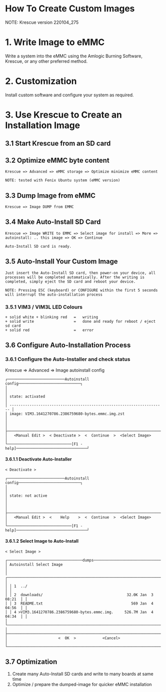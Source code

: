 How To Create Custom Images
===========================

NOTE: Krescue version 220104_275

# 1. Write Image to eMMC

Write a system into the eMMC using the Amlogic Burning Software, Krescue, or any other preferred method.

# 2. Customization

Install custom software and configure your system as required.

# 3. Use Krescue to Create an Installation Image

## 3.1 Start Krescue from an SD card

## 3.2 Optimize eMMC byte content

    Krescue => Advanced => eMMC storage => Optimize minimize eMMC content

    NOTE: tested with Fenix Ubuntu system (eMMC version)

## 3.3 Dump Image from eMMC

    Krescue => Image DUMP from EMMC

## 3.4 Make Auto-Install SD Card

    Krescue => Image WRITE to EMMC => Select image for install => More => autoinstall: .. this image => OK => Continue

    Auto-Install SD card is ready.

## 3.5 Auto-Install Your Custom Image

    Just insert the Auto-Install SD card, then power-on your device, all processes will be completed automatically. After the writing is completed, simply eject the SD card and reboot your device.

    NOTE: Pressing ESC (keyboard) or CONFIGURE within the first 5 seconds will interrupt the auto-installation process

### 3.5.1 VIM3 / VIM3L LED Colours

    + solid white + blinking red   =   writing
    + solid write                  =   done and ready for reboot / eject sd card
    + solid red                    =   error

## 3.6 Configure Auto-Installation Process

### 3.6.1 Configure the Auto-Installer and check status

Krescue => Advanced => Image autoinstall config

    ┌──────────────────────────Autoinstall config────────────────────────────┐
    │                                                                        │
    │ state: activated                                                       │
    │ ---------------------------------------------------------------------- │
    │ image: VIM3.1641270786.2386759680-bytes.emmc.img.zst                   │
    │                                                                        │
    ├────────────────────────────────────────────────────────────────────────┤
    │   <Manual Edit >  < Deactivate >  <  Continue  >  <Select Image>       │
    └─────────────────────────────[F1 - help]────────────────────────────────┘

#### 3.6.1.1 Deactivate Auto-Installer

    < Deactivate >

    ┌──────────────────────────Autoinstall config────────────────────────────┐
    │                                                                        │
    │ state: not active                                                      │
    │                                                                        │
    ├────────────────────────────────────────────────────────────────────────┤
    │   <Manual Edit >  <    Help    >  <  Continue  >  <Select Image>       │
    └─────────────────────────────[F1 - help]────────────────────────────────┘

#### 3.6.1.2 Select Image to Auto-Install

    < Select Image >

    ┌──────────────────────────────────dumps─────────────────────────────────────┐
    │ Autoinstall Select Image                                                   │
    │ ┌────────────────────────────────────────────────────────────────────────┐ │
    │ │ 1  ../                                                                 │ │
    │ │ 2  downloads/                                      32.0K Jan  3 08:21  │ │
    │ │ 3  README.txt                                        569 Jan  4 04:56  │ │
    │ │ 4 >VIM3.1641270786.2386759680-bytes.emmc.img.     526.7M Jan  4 04:34  │ │
    │ └────────────────────────────────────────────────────────────────────────┘ │
    ├────────────────────────────────────────────────────────────────────────────┤
    │                       <  OK  >            <Cancel>                         │
    └────────────────────────────────────────────────────────────────────────────┘

## 3.7 Optimization

1) Create many Auto-Install SD cards and write to many boards at same time
2) Optimize / prepare the dumped-image for quicker eMMC installation

